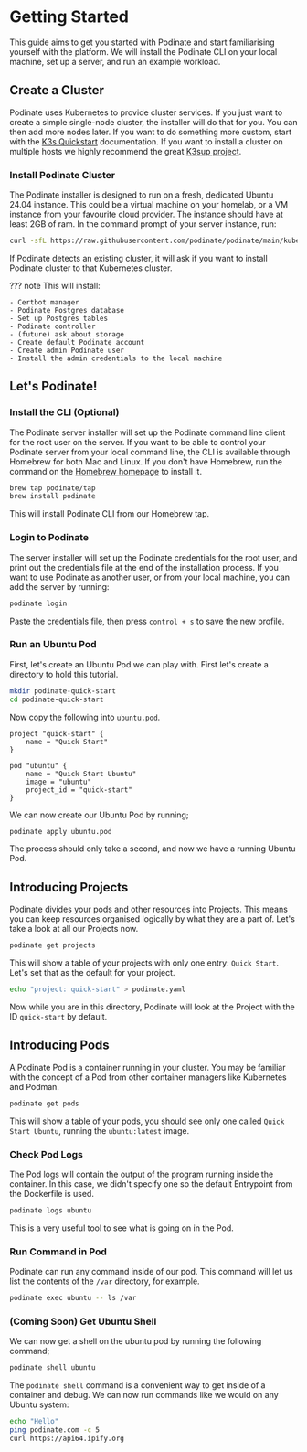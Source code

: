 # Getting Started

This guide aims to get you started with Podinate and start familiarising yourself with the platform. We will install the Podinate CLI on your local machine, set up a server, and run an example workload. 


## Create a Cluster

Podinate uses Kubernetes to provide cluster services. If you just want to create a simple single-node cluster, the installer will do that for you. You can then add more nodes later. If you want to do something more custom, start with the [K3s Quickstart](https://docs.k3s.io/quick-start) documentation. If you want to install a cluster on multiple hosts we highly recommend the great [K3sup project](https://docs.k3s.io/quick-start).

### Install Podinate Cluster
The Podinate installer is designed to run on a fresh, dedicated Ubuntu 24.04 instance. This could be a virtual machine on your homelab, or a VM instance from your favourite cloud provider. The instance should have at least 2GB of ram. In the command prompt of your server instance, run:
```bash
curl -sfL https://raw.githubusercontent.com/podinate/podinate/main/kubernetes/install.sh | sudo bash
```
If Podinate detects an existing cluster, it will ask if you want to install Podinate cluster to that Kubernetes cluster.

??? note
    This will install:

    - Certbot manager 
    - Podinate Postgres database
    - Set up Postgres tables
    - Podinate controller
    - (future) ask about storage
    - Create default Podinate account 
    - Create admin Podinate user
    - Install the admin credentials to the local machine

## Let's Podinate!
<!-- You can now use Podinate as you might Docker. Most commands are the same. For example `podinate build` will run a build in the Podinate cluster and cache the file locally.  -->

### Install the CLI (Optional)
The Podinate server installer will set up the Podinate command line client for the root user on the server. If you want to be able to control your Podinate server from your local command line, the CLI is available through Homebrew for both Mac and Linux. If you don't have Homebrew, run the command on the [Homebrew homepage](https://brew.sh/) to install it. 
```bash
brew tap podinate/tap
brew install podinate
```
This will install Podinate CLI from our Homebrew tap. 

### Login to Podinate
The server installer will set up the Podinate credentials for the root user, and print out the credentials file at the end of the installation process. If you want to use Podinate as another user, or from your local machine, you can add the server by running: 
```bash
podinate login
```
Paste the credentials file, then press `control + s` to save the new profile.

### Run an Ubuntu Pod

First, let's create an Ubuntu Pod we can play with. First let's create a directory to hold this tutorial. 
```bash
mkdir podinate-quick-start
cd podinate-quick-start
```

Now copy the following into `ubuntu.pod`.
```hcl title="ubuntu.pod"
project "quick-start" {
    name = "Quick Start"
}

pod "ubuntu" {
    name = "Quick Start Ubuntu"
    image = "ubuntu"
    project_id = "quick-start"
}
```
We can now create our Ubuntu Pod by running;
```bash
podinate apply ubuntu.pod
```
The process should only take a second, and now we have a running Ubuntu Pod. 

## Introducing Projects
Podinate divides your pods and other resources into Projects. This means you can keep resources organised logically by what they are a part of. Let's take a look at all our Projects now. 
```bash
podinate get projects
```
This will show a table of your projects with only one entry: `Quick Start`. Let's set that as the default for your project.

```bash
echo "project: quick-start" > podinate.yaml
```
Now while you are in this directory, Podinate will look at the Project with the ID `quick-start` by default.

## Introducing Pods
A Podinate Pod is a container running in your cluster. You may be familiar with the concept of a Pod from other container managers like Kubernetes and Podman. 
```bash
podinate get pods 
```
This will show a table of your pods, you should see only one called `Quick Start Ubuntu`, running the `ubuntu:latest` image. 

### Check Pod Logs 
The Pod logs will contain the output of the program running inside the container. In this case, we didn't specify one so the default Entrypoint from the Dockerfile is used. 
```bash
podinate logs ubuntu
```
This is a very useful tool to see what is going on in the Pod. 

### Run Command in Pod
Podinate can run any command inside of our pod. This command will let us list the contents of the `/var` directory, for example. 
```bash
podinate exec ubuntu -- ls /var
```

### (Coming Soon) Get Ubuntu Shell
We can now get a shell on the ubuntu pod by running the following command; 
```bash
podinate shell ubuntu
```
The `podinate shell` command is a convenient way to get inside of a container and debug. We can now run commands like we would on any Ubuntu system:
```bash
echo "Hello"
ping podinate.com -c 5
curl https://api64.ipify.org
``` 